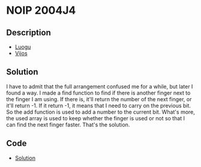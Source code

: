 # NOIP 2004J4

## Description

- [Luogu](https://www.luogu.com.cn/problem/P1088)
- [Vijos](https://www.vijos.org/p/1115)

## Solution

I have to admit that the full arrangement confused me for a while, but later I found a way. I made a find function to find if there is another finger next to the finger I am using. If there is, it'll return the number of the next finger, or it'll return -1. If it return -1, it means that I need to carry on the previous bit. So the add function is used to add a number to the current bit. What's more, the used array is used to keep whether the finger is used or not so that I can find the next finger faster. That's the solution.

## Code

- [Solution](NOIP.2004J4.0.cpp)
